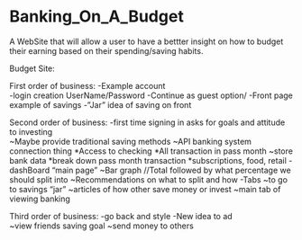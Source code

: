 # Banking_On_A_Budget
A WebSite that will allow a user to have a bettter insight on how to budget their earning based on their 
spending/saving habits.

Budget Site:


First order of business:
	-Example account	
  -login creation UserName/Password
	-Continue as guest option/
	-Front page example of savings
	-”Jar” idea of saving on front

Second order of business:
   -first time signing in asks for goals and attitude to investing	
	    ~Maybe provide traditional saving methods
	    ~API banking system connection thing
		     *Access to checking
		     *All transaction in pass month
	    ~store bank data
		     *break down pass month transaction
		     *subscriptions, food, retail
   -dashBoard “main page”
		  ~Bar graph //Total followed by what percentage we should split into
		  ~Recommendations on what to split and how
   -Tabs 
      ~to go to savings “jar”
		  ~articles of how other save money or invest
		  ~main tab of viewing banking

Third order of business:
	 -go back and style
	 -New idea to ad	
		  ~view friends saving goal
		  ~send money to others
